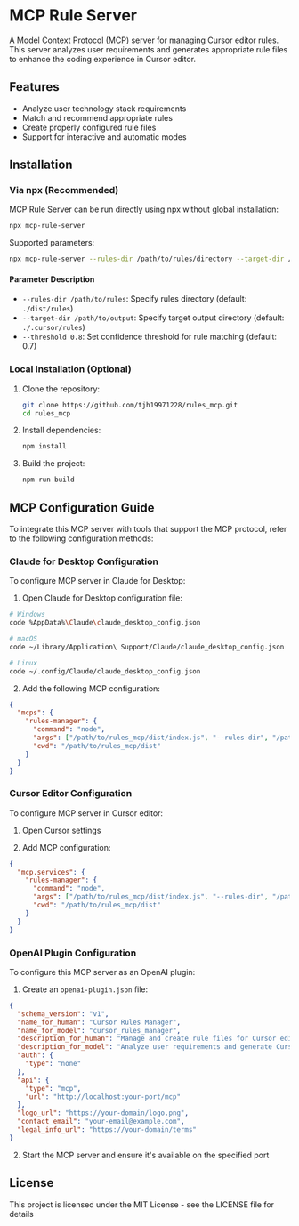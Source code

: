 # MCP Rule Server

A Model Context Protocol (MCP) server for managing Cursor editor rules. This server analyzes user requirements and generates appropriate rule files to enhance the coding experience in Cursor editor.

## Features

- Analyze user technology stack requirements
- Match and recommend appropriate rules
- Create properly configured rule files
- Support for interactive and automatic modes

## Installation

### Via npx (Recommended)

MCP Rule Server can be run directly using npx without global installation:

```bash
npx mcp-rule-server
```

Supported parameters:

```bash
npx mcp-rule-server --rules-dir /path/to/rules/directory --target-dir /path/to/output/directory --threshold 0.8
```

#### Parameter Description

- `--rules-dir /path/to/rules`: Specify rules directory (default: `./dist/rules`)
- `--target-dir /path/to/output`: Specify target output directory (default: `./.cursor/rules`)
- `--threshold 0.8`: Set confidence threshold for rule matching (default: 0.7)

### Local Installation (Optional)

1. Clone the repository:

   ```bash
   git clone https://github.com/tjh19971228/rules_mcp.git
   cd rules_mcp
   ```

2. Install dependencies:

   ```bash
   npm install
   ```

3. Build the project:
   ```bash
   npm run build
   ```

## MCP Configuration Guide

To integrate this MCP server with tools that support the MCP protocol, refer to the following configuration methods:

### Claude for Desktop Configuration

To configure MCP server in Claude for Desktop:

1. Open Claude for Desktop configuration file:

```bash
# Windows
code %AppData%\Claude\claude_desktop_config.json

# macOS
code ~/Library/Application\ Support/Claude/claude_desktop_config.json

# Linux
code ~/.config/Claude/claude_desktop_config.json
```

2. Add the following MCP configuration:

```json
{
  "mcps": {
    "rules-manager": {
      "command": "node",
      "args": ["/path/to/rules_mcp/dist/index.js", "--rules-dir", "/path/to/rules_mcp/dist/rules"],
      "cwd": "/path/to/rules_mcp/dist"
    }
  }
}
```

### Cursor Editor Configuration

To configure MCP server in Cursor editor:

1. Open Cursor settings

2. Add MCP configuration:

```json
{
  "mcp.services": {
    "rules-manager": {
      "command": "node",
      "args": ["/path/to/rules_mcp/dist/index.js", "--rules-dir", "/path/to/rules_mcp/dist/rules"],
      "cwd": "/path/to/rules_mcp/dist"
    }
  }
}
```

### OpenAI Plugin Configuration

To configure this MCP server as an OpenAI plugin:

1. Create an `openai-plugin.json` file:

```json
{
  "schema_version": "v1",
  "name_for_human": "Cursor Rules Manager",
  "name_for_model": "cursor_rules_manager",
  "description_for_human": "Manage and create rule files for Cursor editor",
  "description_for_model": "Analyze user requirements and generate Cursor editor rules via MCP protocol",
  "auth": {
    "type": "none"
  },
  "api": {
    "type": "mcp",
    "url": "http://localhost:your-port/mcp"
  },
  "logo_url": "https://your-domain/logo.png",
  "contact_email": "your-email@example.com",
  "legal_info_url": "https://your-domain/terms"
}
```

2. Start the MCP server and ensure it's available on the specified port

## License

This project is licensed under the MIT License - see the LICENSE file for details
